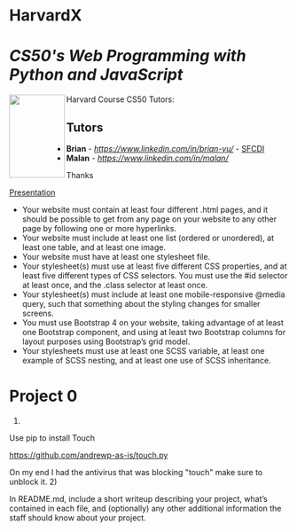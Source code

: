 # HarvardX
*CS50's Web Programming with Python and JavaScript*
=====================================================
<img src="kanganru.png" align="left" width="100" height="150" />

 Harvard Course CS50
 Tutors:
 
 ## Tutors
* **Brian** - *https://www.linkedin.com/in/brian-yu/* - [SFCDI](https://www.sfcdi.org)
* **Malan** - *https://www.linkedin.com/in/malan/* 

Thanks

[Presentation](https://docs.google.com/presentation/d/1PY0RU9T0NnZnrGIihKm32UpJGw9H2y3DOEGgaJlzG2o/edit?ts=5dab4ee7#slide=id.g640068be55_0_5)

* Your website must contain at least four different .html pages, and it should be possible to get from any page on your website to any other page by following one or more hyperlinks.
* Your website must include at least one list (ordered or unordered), at least one table, and at least one image.
* Your website must have at least one stylesheet file.
* Your stylesheet(s) must use at least five different CSS properties, and at least five different types of CSS selectors. You must use the #id selector at least once, and the .class selector at least once.
* Your stylesheet(s) must include at least one mobile-responsive @media query, such that something about the styling changes for smaller screens.
* You must use Bootstrap 4 on your website, taking advantage of at least one Bootstrap component, and using at least two Bootstrap columns for layout purposes using Bootstrap’s grid model.
* Your stylesheets must use at least one SCSS variable, at least one example of SCSS nesting, and at least one use of SCSS inheritance.


# Project 0
1)

Use pip to install Touch

https://github.com/andrewp-as-is/touch.py 

On my end I had the antivirus that was blocking "touch" make sure to unblock it. 
2) 

In README.md, include a short writeup describing your project, what’s contained in each file, and (optionally) any other additional information the staff should know about your project.


